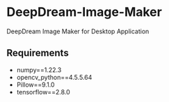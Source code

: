 # DeepDream-Image-Maker
DeepDream Image Maker for Desktop Application

## Requirements
- numpy==1.22.3
- opencv_python==4.5.5.64
- Pillow==9.1.0
- tensorflow==2.8.0
